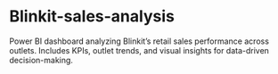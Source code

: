 # Blinkit-sales-analysis
Power BI dashboard analyzing Blinkit’s retail sales performance across outlets. Includes KPIs, outlet trends, and visual insights for data-driven decision-making.
